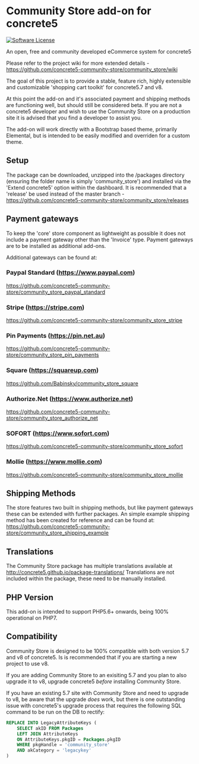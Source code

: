 # Community Store add-on for concrete5

[![Software License](https://img.shields.io/badge/license-MIT-brightgreen.svg?style=flat-square)](LICENSE)

An open, free and community developed eCommerce system for concrete5

Please refer to the project wiki for more extended details - https://github.com/concrete5-community-store/community_store/wiki

The goal of this project is to provide a stable, feature rich, highly extensible and customizable 'shopping cart toolkit' for concrete5.7 and v8.

At this point the add-on and it's associated payment and shipping methods are functioning well, but should still be considered beta.
If you are not a concrete5 developer and wish to use the Community Store on a production site it is advised that you find a developer to assist you.

The add-on will work directly with a Bootstrap based theme, primarily Elemental, but is intended to be easily modified and overriden for a custom theme.

## Setup
The package can be downloaded, unzipped into the /packages directory (ensuring the folder name is simply 'community_store') and installed via the 'Extend concrete5' option within the dashboard.  It is recommended that a 'release' be used instead of the master branch - https://github.com/concrete5-community-store/community_store/releases

## Payment gateways
To keep the 'core' store component as lightweight as possible it does not include a payment gateway other than the 'Invoice' type.
Payment gateways are to be installed as additional add-ons.

Additional gateways can be found at:

### Paypal Standard (https://www.paypal.com)
https://github.com/concrete5-community-store/community_store_paypal_standard

### Stripe (https://stripe.com)
https://github.com/concrete5-community-store/community_store_stripe

### Pin Payments (https://pin.net.au)
https://github.com/concrete5-community-store/community_store_pin_payments

### Square (https://squareup.com)
https://github.com/Babinsky/community_store_square

### Authorize.Net (https://www.authorize.net)
https://github.com/concrete5-community-store/community_store_authorize_net

### SOFORT (https://www.sofort.com)
https://github.com/concrete5-community-store/community_store_sofort

### Mollie (https://www.mollie.com)
https://github.com/concrete5-community-store/community_store_mollie

## Shipping Methods
The store features two built in shipping methods, but like payment gateways these can be extended with further packages. 
An simple example shipping method has been created for reference and can be found at:
https://github.com/concrete5-community-store/community_store_shipping_example

## Translations
The Community Store package has multiple translations available at http://concrete5.github.io/package-translations/
Translations are not included within the package, these need to be manually installed.

## PHP Version
This add-on is intended to support PHP5.6+ onwards, being 100% operational on PHP7.

## Compatibility
Community Store is designed to be  100% compatible with both version 5.7 and v8 of concrete5. Is is recommended that if you are starting a new project to use v8. 

If you are adding Community Store to an exisiting 5.7 and you plan to also upgrade it to v8, upgrade concrete5 _before_ installing Community Store. 

If you have an existing 5.7 site with Community Store and need to upgrade to v8, be aware that the upgrade _does_ work, but there is  one outstanding issue with concrete5's upgrade process that requires the following SQL command to be run on the DB to rectify:
```sql
REPLACE INTO LegacyAttributeKeys (
	SELECT akID FROM Packages 
	LEFT JOIN AttributeKeys
	ON AttributeKeys.pkgID = Packages.pkgID
	WHERE pkgHandle = 'community_store'
	AND akCategory = 'legacykey'
)
```

